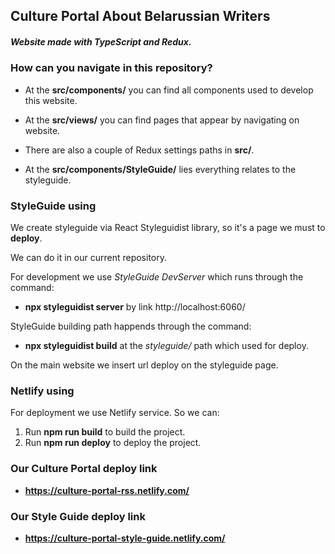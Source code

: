 ## Culture Portal About Belarussian Writers

##### Website made with TypeScript and Redux.

### How can you navigate in this repository?

- At the **src/components/** you can find all components used to develop this website.

- At the **src/views/** you can find pages that appear by navigating on website.

- There are also a couple of Redux settings paths in **src/**.

* At the **src/components/StyleGuide/** lies everything relates to the styleguide.

### StyleGuide using

We create styleguide via React Styleguidist library, so it's a page we must to **deploy**.

We can do it in our current repository.

For development we use _StyleGuide DevServer_ which runs through the command:

- **npx styleguidist server**
  by link http://localhost:6060/

StyleGuide building path happends through the command:

- **npx styleguidist build** at the _styleguide/_ path which used for deploy.

On the main website we insert url deploy on the styleguide page.

### Netlify using

For deployment we use Netlify service. So we can:

1. Run **npm run build** to build the project.
2. Run **npm run deploy** to deploy the project.

### Our Culture Portal deploy link

- **https://culture-portal-rss.netlify.com/**

### Our Style Guide deploy link

- **https://culture-portal-style-guide.netlify.com/**
